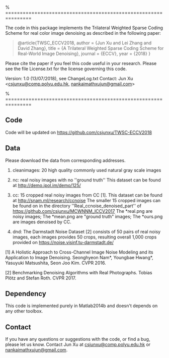 % ===============================================================

The code in this package implements the Trilateral Weighted Sparse Coding Scheme for real color image denoising as described in the following paper:

> @article{TWSC_ECCV2018, 
>         author = {Jun Xu and Lei Zhang and David Zhang}, 
>         title = {A Trilateral Weighted Sparse Coding Scheme for Real-World Image Denoising}, 
>         journal = {ECCV},
>         year = {2018} 
>}

Please cite the paper if you feel this code useful in your research.
Please see the file License.txt for the license governing this code.

  Version:       1.0 (13/07/2018), see ChangeLog.txt
  Contact:       Jun Xu <csjunxu@comp.polyu.edu.hk, nankaimathxujun@gmail.com>

% ===============================================================

Code
------------
Code will be updated on https://github.com/csjunxu/TWSC-ECCV2018

Data
------------
Please download the data from corresponding addresses.
1. cleanimages: 20 high quality commonly used natural gray scale images

2. nc: real noisy images with no ''ground truth''
                        This dataset can be found at http://demo.ipol.im/demo/125/
3. cc: 15 cropped real noisy images from CC [1]. 
                        This dataset can be found at  http://snam.ml/research/ccnoise
                        The smaller 15 cropped images can be found on in the directory 
                        ''Real_ccnoise_denoised_part'' of 
                        https://github.com/csjunxu/MCWNNM_ICCV2017
                                                The *real.png are noisy images;
                                                The *mean.png are "ground truth" images;
                                                The *ours.png are images denoised by CC.
4. dnd: The Darmstadt Noise Dataset [2] consists of 50 pairs of real noisy images, 
             each images provides 50 crops, resulting overall 1,000 crops provided on
             https://noise.visinf.tu-darmstadt.de/

[1] A Holistic Approach to Cross-Channel Image Noise Modeling and its Application to Image Denoising. 
     Seonghyeon Nam*, Youngbae Hwang*, Yasuyuki Matsushita, Seon Joo Kim. CVPR 2016.

[2] Benchmarking Denoising Algorithms with Real Photographs. Tobias Plötz and Stefan Roth. CVPR 2017.

Dependency
------------
This code is implemented purely in Matlab2014b and doesn't depends on any other toolbox.

Contact
------------
If you have any questions or suggestions with the code, or find a bug, please let us know. 
Contact Jun Xu at csjunxu@comp.polyu.edu.hk or nankaimathxujun@gmail.com.
